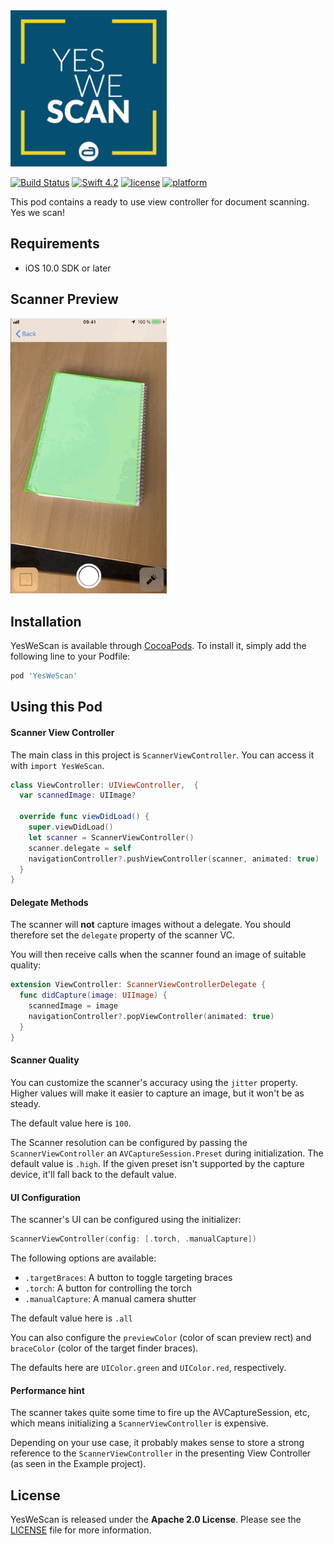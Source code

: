<img src="Images/YesWeScan.png" width="250" max-width="90%" alt="YesWeScan" />

[![Build Status](https://travis-ci.com/adorsys/document-scanner-ios.svg?branch=master)](https://travis-ci.com/adorsys/document-scanner-ios.svg?branch=master)
[![Swift 4.2](https://img.shields.io/badge/Swift-4.2-orange.svg)](https://swift.org)
[![license](https://img.shields.io/badge/license-Apache_2.0-lightgrey.svg)](https://github.com/adorsys/document-scanner-ios/blob/master/LICENSE)
[![platform](https://img.shields.io/badge/platform-iOS_10+-lightgrey.svg)](https://img.shields.io/badge/platform-iOS_10+-lightgrey.svg)


This pod contains a ready to use view controller for document scanning. Yes we scan! 

## Requirements
- iOS 10.0 SDK or later

## Scanner Preview

<img src="Images/preview.gif" width="250" max-width="50%" alt="Demo" />

## Installation
YesWeScan is available through [CocoaPods](http://cocoapods.org). To
install it, simply add the following line to your Podfile:

```ruby
pod 'YesWeScan'
```

## Using this Pod

#### Scanner View Controller

The main class in this project is `ScannerViewController`. You can access it
with `import YesWeScan`.

```swift
class ViewController: UIViewController,  {
  var scannedImage: UIImage?

  override func viewDidLoad() {
    super.viewDidLoad()
    let scanner = ScannerViewController()
    scanner.delegate = self
    navigationController?.pushViewController(scanner, animated: true)
  }
}
```

#### Delegate Methods

The scanner will __not__ capture images without a delegate.
You should therefore set the `delegate` property of the scanner VC.

You will then receive calls when the scanner found an image of suitable quality:

```swift
extension ViewController: ScannerViewControllerDelegate {
  func didCapture(image: UIImage) {
    scannedImage = image
    navigationController?.popViewController(animated: true)
  }
}
```

#### Scanner Quality

You can customize the scanner's accuracy using the `jitter` property. Higher
values will make it easier to capture an image, but it won't be as steady.

The default value here is `100`.

The Scanner resolution can be configured by passing the `ScannerViewController`
an `AVCaptureSession.Preset` during initialization. The default value is
`.high`. If the given preset isn't supported by the capture device, it'll fall
back to the default value.

#### UI Configuration

The scanner's UI can be configured using the initializer:

```swift
ScannerViewController(config: [.torch, .manualCapture])
```

The following options are available:

+ `.targetBraces`: A button to toggle targeting braces
+ `.torch`: A button for controlling the torch
+ `.manualCapture`: A manual camera shutter

The default value here is `.all`

You can also configure the `previewColor` (color of scan preview rect) and
`braceColor` (color of the target finder braces).

The defaults here are `UIColor.green` and `UIColor.red`, respectively.

#### Performance hint

The scanner takes quite some time to fire up the AVCaptureSession, etc, which
means initializing a `ScannerViewController` is expensive.

Depending on your use case, it probably makes sense to store a strong reference
to the `ScannerViewController` in the presenting View Controller (as seen in
the Example project).

## License

YesWeScan is released under the **Apache 2.0 License**. Please see the [LICENSE](https://github.com/adorsys/document-scanner-ios/blob/master/LICENSE) file for more information.
